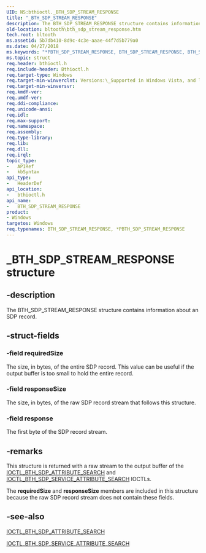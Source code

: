 ```yaml
---
UID: NS:bthioctl._BTH_SDP_STREAM_RESPONSE
title: "_BTH_SDP_STREAM_RESPONSE"
description: The BTH_SDP_STREAM_RESPONSE structure contains information about an SDP record.
old-location: bltooth\bth_sdp_stream_response.htm
tech.root: bltooth
ms.assetid: 5b7db410-8d9c-4c3e-aaae-44f7d5b779a0
ms.date: 04/27/2018
ms.keywords: "*PBTH_SDP_STREAM_RESPONSE, BTH_SDP_STREAM_RESPONSE, BTH_SDP_STREAM_RESPONSE structure [Bluetooth Devices], PBTH_SDP_STREAM_RESPONSE, PBTH_SDP_STREAM_RESPONSE structure pointer [Bluetooth Devices], _BTH_SDP_STREAM_RESPONSE, bltooth.bth_sdp_stream_response, bth_structs_c48540ef-f38b-4821-84cd-2b781c0b5352.xml, bthioctl/BTH_SDP_STREAM_RESPONSE, bthioctl/PBTH_SDP_STREAM_RESPONSE"
ms.topic: struct
req.header: bthioctl.h
req.include-header: Bthioctl.h
req.target-type: Windows
req.target-min-winverclnt: Versions:\_Supported in Windows Vista, and later.
req.target-min-winversvr: 
req.kmdf-ver: 
req.umdf-ver: 
req.ddi-compliance: 
req.unicode-ansi: 
req.idl: 
req.max-support: 
req.namespace: 
req.assembly: 
req.type-library: 
req.lib: 
req.dll: 
req.irql: 
topic_type:
-	APIRef
-	kbSyntax
api_type:
-	HeaderDef
api_location:
-	bthioctl.h
api_name:
-	BTH_SDP_STREAM_RESPONSE
product:
- Windows
targetos: Windows
req.typenames: BTH_SDP_STREAM_RESPONSE, *PBTH_SDP_STREAM_RESPONSE
---
```


# _BTH_SDP_STREAM_RESPONSE structure


## -description


The BTH_SDP_STREAM_RESPONSE structure contains information about an SDP record.


## -struct-fields




### -field requiredSize

The size, in bytes, of the entire SDP record. This value can be useful if the output buffer is too
     small to hold the entire record.


### -field responseSize

The size, in bytes, of the raw SDP record stream that follows this structure.


### -field response

The first byte of the SDP record stream.


## -remarks



This structure is returned with a raw stream to the output buffer of the 
    <a href="https://msdn.microsoft.com/30daf70e-34d1-45f7-a69b-503e275b83af">
    IOCTL_BTH_SDP_ATTRIBUTE_SEARCH</a> and 
    <a href="https://msdn.microsoft.com/f0955e88-df80-4f53-bc5f-5a38a840aab4">
    IOCTL_BTH_SDP_SERVICE_ATTRIBUTE_SEARCH</a> IOCTLs.

The 
    <b>requiredSize</b> and 
    <b>responseSize</b> members are included in this structure because the raw SDP record stream does not
    contain these fields.




## -see-also




<a href="https://msdn.microsoft.com/library/windows/hardware/ff536687">IOCTL_BTH_SDP_ATTRIBUTE_SEARCH</a>



<a href="https://msdn.microsoft.com/f0955e88-df80-4f53-bc5f-5a38a840aab4">
   IOCTL_BTH_SDP_SERVICE_ATTRIBUTE_SEARCH</a>
 

 


